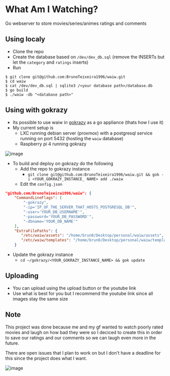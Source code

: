 # What Am I Watching?

Go webserver to store movies/series/animes ratings and comments

## Using localy

- Clone the repo
- Create the database based on `/dev/dev_db.sql` (remove the INSERTs but let the `category` and `ratings` inserts)
- Run

``` console
$ git clone git@github.com:BrunoTeixeira1996/waiw.git
$ cd waiw
$ cat /dev/dev_db.sql | sqlite3 /<your database path>/database.db
$ go build
$ ./waiw -db "<database path>"
```

## Using with gokrazy

- Its possible to use waiw in [gokrazy](https://gokrazy.org/) as a go appliance (thats how I use it)
- My current setup is
  - LXC running debian server (proxmox) with a postgresql service running on port 5432 (hosting the `waiw` database)
  - Raspberry pi 4 running gokrazy

![image](https://github.com/BrunoTeixeira1996/waiw/assets/12052283/9a0426af-6093-48de-a732-319d2c977fbb)

- To build and deploy on gokrazy do the following
  - Add the repo to gokrazy instance
    - `git clone git@github.com:BrunoTeixeira1996/waiw.git && gok -i <YOUR_GOKRAZY_INSTANCE_ NAME> add ./waiw`
  - Edit the `config.json`
``` json
"github.com/BrunoTeixeira1996/waiw": {
    "CommandLineFlags": [
        "-gokrazy",
		"-ip='IP_OF_THE_SERVER_THAT_HOSTS_POSTGRESQL_DB'",
		"-user='YOUR_DB_USERNAME'",
		"-password='YOUR_DB_PASSWORD'",
		"-dbname='YOUR_DB_NAME'"
    ],
	"ExtraFilePaths": {
       "/etc/waiw/assets": "/home/brun0/Desktop/personal/waiw/assets",
	   "/etc/waiw/templates": "/home/brun0/Desktop/personal/waiw/templates"
    }
```
  - Update the gokrazy instance
    - `cd ~/gokrazy/<YOUR_GOKRAZY_INSTANCE_NAME> && gok update`


## Uploading

- You can upload using the upload button or the youtube link
- Use what is best for you but I recommend the youtube link since all images stay the same size


## Note

This project was done because me and my gf wanted to watch poorly rated movies and laugh on how bad they were so I deciced to create this in order to save our ratings and our comments so we can laugh even more in the future.

There are open issues that I plan to work on but I don't have a deadline for this since the project does what I want.


![image](https://user-images.githubusercontent.com/12052283/230114199-517c115a-8804-4031-9b7e-dda5487b5535.png)
